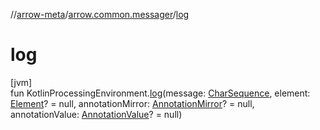 //[arrow-meta](../../index.md)/[arrow.common.messager](index.md)/[log](log.md)

# log

[jvm]\
fun KotlinProcessingEnvironment.[log](log.md)(message: [CharSequence](https://kotlinlang.org/api/latest/jvm/stdlib/kotlin/-char-sequence/index.html), element: [Element](https://docs.oracle.com/javase/8/docs/api/javax/lang/model/element/Element.html)? = null, annotationMirror: [AnnotationMirror](https://docs.oracle.com/javase/8/docs/api/javax/lang/model/element/AnnotationMirror.html)? = null, annotationValue: [AnnotationValue](https://docs.oracle.com/javase/8/docs/api/javax/lang/model/element/AnnotationValue.html)? = null)
